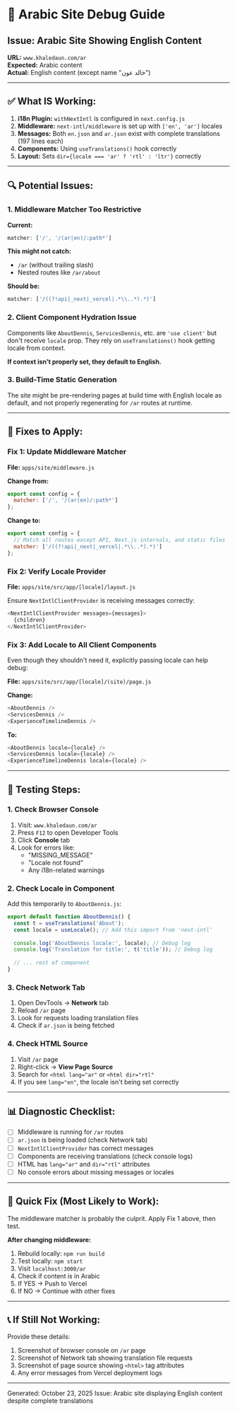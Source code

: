 # 🐛 Arabic Site Debug Guide

## Issue: Arabic Site Showing English Content

**URL:** `www.khaledaun.com/ar`  
**Expected:** Arabic content  
**Actual:** English content (except name "خالد عون")

---

## ✅ What IS Working:

1. **i18n Plugin:** `withNextIntl` is configured in `next.config.js`
2. **Middleware:** `next-intl/middleware` is set up with `['en', 'ar']` locales
3. **Messages:** Both `en.json` and `ar.json` exist with complete translations (197 lines each)
4. **Components:** Using `useTranslations()` hook correctly
5. **Layout:** Sets `dir={locale === 'ar' ? 'rtl' : 'ltr'}` correctly

---

## 🔍 Potential Issues:

### 1. **Middleware Matcher Too Restrictive**

**Current:**
```javascript
matcher: ['/', '/(ar|en)/:path*']
```

**This might not catch:**
- `/ar` (without trailing slash)
- Nested routes like `/ar/about`

**Should be:**
```javascript
matcher: ['/((?!api|_next|_vercel|.*\\..*).*)']
```

### 2. **Client Component Hydration Issue**

Components like `AboutDennis`, `ServicesDennis`, etc. are `'use client'` but don't receive `locale` prop. They rely on `useTranslations()` hook getting locale from context.

**If context isn't properly set, they default to English.**

### 3. **Build-Time Static Generation**

The site might be pre-rendering pages at build time with English locale as default, and not properly regenerating for `/ar` routes at runtime.

---

## 🔧 Fixes to Apply:

### Fix 1: Update Middleware Matcher

**File:** `apps/site/middleware.js`

**Change from:**
```javascript
export const config = {
  matcher: ['/', '/(ar|en)/:path*']
};
```

**Change to:**
```javascript
export const config = {
  // Match all routes except API, Next.js internals, and static files
  matcher: ['/((?!api|_next|_vercel|.*\\..*).*)']
};
```

### Fix 2: Verify Locale Provider

**File:** `apps/site/src/app/[locale]/layout.js`

Ensure `NextIntlClientProvider` is receiving messages correctly:

```javascript
<NextIntlClientProvider messages={messages}>
  {children}
</NextIntlClientProvider>
```

### Fix 3: Add Locale to All Client Components

Even though they shouldn't need it, explicitly passing locale can help debug:

**File:** `apps/site/src/app/[locale]/(site)/page.js`

**Change:**
```javascript
<AboutDennis />
<ServicesDennis />
<ExperienceTimelineDennis />
```

**To:**
```javascript
<AboutDennis locale={locale} />
<ServicesDennis locale={locale} />
<ExperienceTimelineDennis locale={locale} />
```

---

## 🧪 Testing Steps:

### 1. Check Browser Console

1. Visit: `www.khaledaun.com/ar`
2. Press `F12` to open Developer Tools
3. Click **Console** tab
4. Look for errors like:
   - "MISSING_MESSAGE"
   - "Locale not found"
   - Any i18n-related warnings

### 2. Check Locale in Component

Add this temporarily to `AboutDennis.js`:

```javascript
export default function AboutDennis() {
  const t = useTranslations('About');
  const locale = useLocale(); // Add this import from 'next-intl'
  
  console.log('AboutDennis locale:', locale); // Debug log
  console.log('Translation for title:', t('title')); // Debug log
  
  // ... rest of component
}
```

### 3. Check Network Tab

1. Open DevTools → **Network** tab
2. Reload `/ar` page
3. Look for requests loading translation files
4. Check if `ar.json` is being fetched

### 4. Check HTML Source

1. Visit `/ar` page
2. Right-click → **View Page Source**
3. Search for `<html lang="ar"` or `<html dir="rtl"`
4. If you see `lang="en"`, the locale isn't being set correctly

---

## 📊 Diagnostic Checklist:

- [ ] Middleware is running for `/ar` routes
- [ ] `ar.json` is being loaded (check Network tab)
- [ ] `NextIntlClientProvider` has correct messages
- [ ] Components are receiving translations (check console logs)
- [ ] HTML has `lang="ar"` and `dir="rtl"` attributes
- [ ] No console errors about missing messages or locales

---

## 🚀 Quick Fix (Most Likely to Work):

The middleware matcher is probably the culprit. Apply Fix 1 above, then test.

**After changing middleware:**
1. Rebuild locally: `npm run build`
2. Test locally: `npm start`
3. Visit `localhost:3000/ar`
4. Check if content is in Arabic
5. If YES → Push to Vercel
6. If NO → Continue with other fixes

---

## 📞 If Still Not Working:

Provide these details:
1. Screenshot of browser console on `/ar` page
2. Screenshot of Network tab showing translation file requests
3. Screenshot of page source showing `<html>` tag attributes
4. Any error messages from Vercel deployment logs

---

Generated: October 23, 2025
Issue: Arabic site displaying English content despite complete translations

